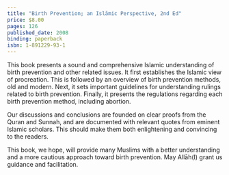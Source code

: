 ```yaml
---
title: "Birth Prevention; an Islāmic Perspective, 2nd Ed"
price: $8.00
pages: 126
published_date: 2008
binding: paperback
isbn: 1-891229-93-1
---
```


This book presents a sound and comprehensive Islamic understanding of birth prevention and other related issues. It first establishes the Islamic view of procreation. This is followed by an overview of birth prevention methods, old and modern. Next, it sets important guidelines for understanding rulings related to birth prevention. Finally, it presents the regulations regarding each birth prevention method, including abortion.

Our discussions and conclusions are founded on clear proofs from the Quran and Sunnah, and are documented with relevant quotes from eminent Islamic scholars. This should make them both enlightening and convincing to the readers.

This book, we hope, will provide many Muslims with a better understanding and a more cautious approach toward birth prevention. May Allāh(I) grant us guidance and facilitation.
